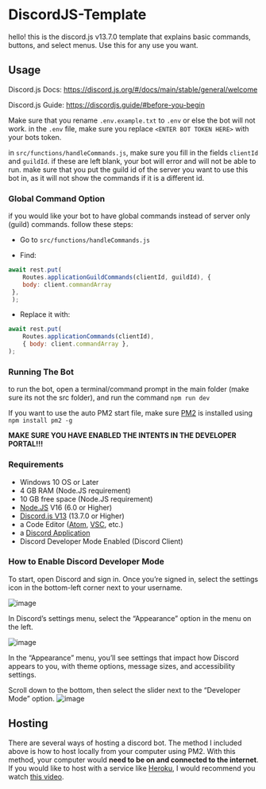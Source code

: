 ﻿# DiscordJS-Template
 
 hello! this is the discord.js v13.7.0 template that explains basic commands, buttons, and select menus. Use this for any use you want.
 
 ## Usage
 
 Discord.js Docs: https://discord.js.org/#/docs/main/stable/general/welcome
 
 Discord.js Guide: https://discordjs.guide/#before-you-begin
 
Make sure that you rename `.env.example.txt` to `.env` or else the bot will not work. in the `.env` file, make sure you replace `<ENTER BOT TOKEN HERE>` with your bots token. 

in `src/functions/handleCommands.js`, make sure you fill in the fields `clientId` and `guildId`. if these are left blank, your bot will error and will not be able to run. make sure that you put the guild id of the server you want to use this bot in, as it will not show the commands if it is a different id.

### Global Command Option

if you would like your bot to have global commands instead of server only (guild) commands. follow these steps:

* Go to `src/functions/handleCommands.js`

* Find:
```js
await rest.put(
    Routes.applicationGuildCommands(clientId, guildId), {
    body: client.commandArray
 },
 );
```
* Replace it with:
```js
await rest.put(
	Routes.applicationCommands(clientId),
	{ body: client.commandArray },
);
```

### Running The Bot

to run the bot, open a terminal/command prompt in the main folder (make sure its not the src folder), and run the command `npm run dev`

If you want to use the auto PM2 start file, make sure [PM2](https://pm2.keymetrics.io) is installed using `npm install pm2 -g`

**MAKE SURE YOU HAVE ENABLED THE INTENTS IN THE DEVELOPER PORTAL!!!**

### Requirements
* Windows 10 OS or Later
* 4 GB RAM (Node.JS requirement)
* 10 GB free space (Node.JS requirement)
* [Node.JS](https://nodejs.org/en/) V16 (6.0 or Higher)
* [Discord.js V13](https://discord.js.org/#/) (13.7.0 or Higher)
* a Code Editor ([Atom](https://atom.io), [VSC](https://code.visualstudio.com), etc.)
* a [Discord Application](https://discord.com/developers/applications)
* Discord Developer Mode Enabled (Discord Client)
### How to Enable Discord Developer Mode
To start, open Discord and sign in. Once you’re signed in, select the settings icon in the bottom-left corner next to your username.

![image](https://user-images.githubusercontent.com/70042305/171981758-f5e08d99-8565-4705-8802-0ffb464e7dc4.png)

In Discord’s settings menu, select the “Appearance” option in the menu on the left.

![image](https://user-images.githubusercontent.com/70042305/171981782-cf729b2f-8524-47fe-bd5c-3c3baf274583.png)

In the “Appearance” menu, you’ll see settings that impact how Discord appears to you, with theme options, message sizes, and accessibility settings.


Scroll down to the bottom, then select the slider next to the “Developer Mode” option.
![image](https://user-images.githubusercontent.com/70042305/171981833-1c809a74-9114-4385-ab01-a85d2d1cae3c.png)

## Hosting

There are several ways of hosting a discord bot. The method I included above is how to host locally from your computer using PM2. With this method, your computer would **need to be on and connected to the internet**. If you would like to host with a service like [Heroku](heroku.com), I would recommend you watch [this video](https://www.youtube.com/watch?v=uH3nWjql2IE).

